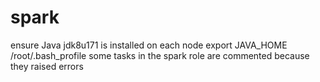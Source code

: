 # spark


ensure Java jdk8u171 is installed on each node
export JAVA_HOME  /root/.bash_profile
some tasks in the spark role are commented because they raised errors
